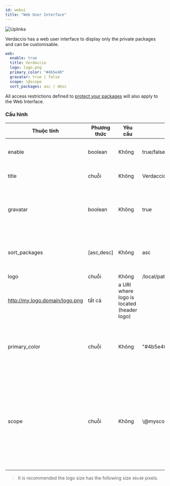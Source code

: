 ```yaml
---
id: webui
title: "Web User Interface"
---
```


![Uplinks](https://user-images.githubusercontent.com/558752/52916111-fa4ba980-32db-11e9-8a64-f4e06eb920b3.png)

Verdaccio has a web user interface to display only the private packages and can be customisable.

```yaml
web:
  enable: true
  title: Verdaccio
  logo: logo.png
  primary_color: "#4b5e40"
  gravatar: true | false
  scope: \@scope
  sort_packages: asc | desc
```

All access restrictions defined to [protect your packages](protect-your-dependencies.md) will also apply to the Web Interface.

### Cấu hình

| Thuộc tính    | Phương thức | Yêu cầu | Ví dụ                                                       | Hỗ trợ     | Miêu tả                                                                                                                                              |
| ------------- | ----------- | ------- | ----------------------------------------------------------- | ---------- | ---------------------------------------------------------------------------------------------------------------------------------------------------- |
| enable        | boolean     | Không   | true/false                                                  | tất cả     | allow to display the web interface                                                                                                                   |
| title         | chuỗi       | Không   | Verdaccio                                                   | tất cả     | HTML head title description                                                                                                                          |
| gravatar      | boolean     | Không   | true                                                        | `>v4`   | Gravatars will be generated under the hood if this property is enabled                                                                               |
| sort_packages | [asc,desc]  | Không   | asc                                                         | `>v4`   | By default private packages are sorted by ascending                                                                                                  |
| logo          | chuỗi       | Không   | /local/path/to/my/logo.png  
http://my.logo.domain/logo.png | tất cả     | a URI where logo is located (header logo)                                                                                                            |
| primary_color | chuỗi       | Không   | "#4b5e40"                                                   | `>4`    | The primary color to use throughout the UI (header, etc)                                                                                             |
| scope         | chuỗi       | Không   | \\@myscope                                                | `>v3.x` | If you're using this registry for a specific module scope, specify that scope to set it in the webui instructions header (note: escape @ with \\@) |

> It is recommended the logo size has the following size `40x40` pixels.